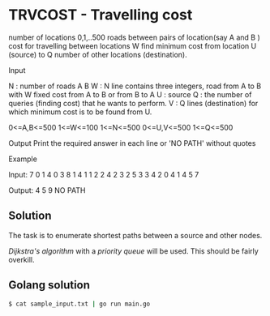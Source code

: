 # TRVCOST - Travelling cost

number of locations 0,1,..500
roads between pairs of location(say A and B ) cost for travelling between locations W
find minimum cost from location U (source) to Q number of other locations (destination).

Input

N : number of roads 
A B W : N line contains three integers, road from A to B with W fixed cost from A to B or from B to A
U : source
Q : the number of queries (finding cost) that he wants to perform.
V : Q lines (destination) for which minimum cost is to be found from U.

0<=A,B<=500
1<=W<=100
1<=N<=500
0<=U,V<=500
1<=Q<=500

Output
Print the required answer in each line or 'NO PATH' without quotes

Example

Input:
7
0 1 4
0 3 8
1 4 1
1 2 2
4 2 3
2 5 3
3 4 2
0
4
1
4
5
7

Output:
4
5
9
NO PATH

## Solution

The task is to enumerate shortest paths between a source and other nodes.

*Dijkstra's algorithm* with a *priority queue* will be used. This should be fairly overkill.

## Golang solution

```sh
$ cat sample_input.txt | go run main.go
```
